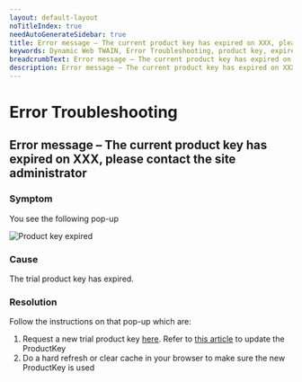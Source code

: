 ```yaml
---
layout: default-layout
noTitleIndex: true
needAutoGenerateSidebar: true
title: Error message – The current product key has expired on XXX, please contact the site administrator
keywords: Dynamic Web TWAIN, Error Troubleshooting, product key, expired
breadcrumbText: Error message – The current product key has expired on XXX, please contact the site administrator
description: Error message – The current product key has expired on XXX, please contact the site administrator
---
```


# Error Troubleshooting

## Error message – The current product key has expired on XXX, please contact the site administrator

### Symptom

You see the following pop-up

![Product key expired]({{site.assets}}imgs/product-key-expired.png)

### Cause

The trial product key has expired.

### Resolution

Follow the instructions on that pop-up which are:
1. Request a new trial product key <a href="https://www.dynamsoft.com/customer/license/trialLicense" target="_blank">here</a>. Refer to <a href="/web-twain/docs/indepth/development/upgrade.html#update-the-license-key" target="_blank">this article</a> to update the ProductKey
2. Do a hard refresh or clear cache in your browser to make sure the new ProductKey is used
